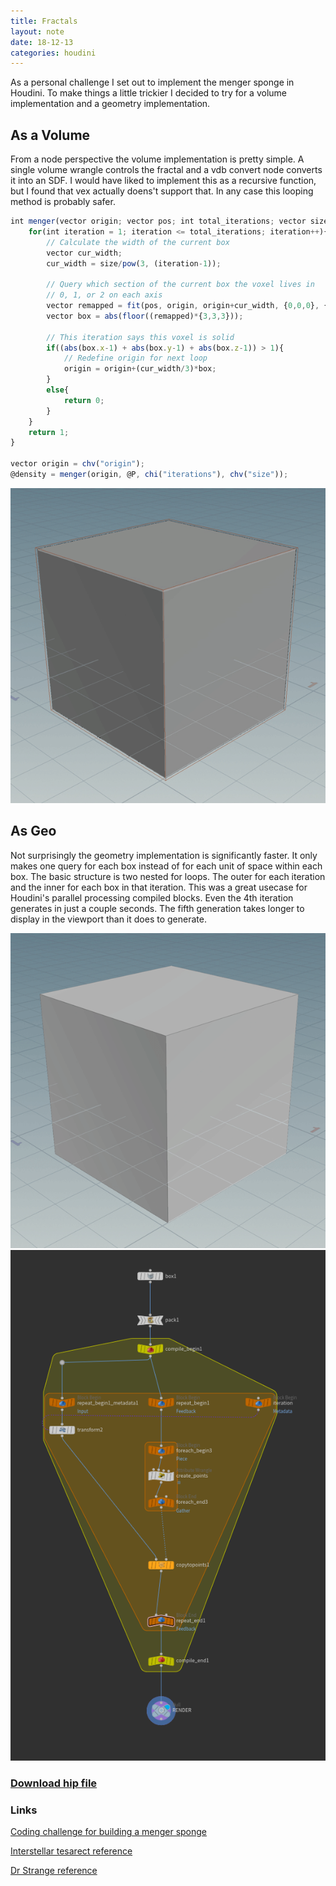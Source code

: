 ```yaml
---
title: Fractals
layout: note
date: 18-12-13
categories: houdini
---
```


As a personal challenge I set out to implement the menger sponge in Houdini. To make things a little trickier I decided to try for a volume implementation and a geometry implementation.

## As a Volume

From a node perspective the volume implementation is pretty simple. A single volume wrangle controls the fractal and a vdb convert node converts it into an SDF. I would have liked to implement this as a recursive function, but I found that vex actually doens't support that. In any case this looping method is probably safer.

```javascript
int menger(vector origin; vector pos; int total_iterations; vector size){
    for(int iteration = 1; iteration <= total_iterations; iteration++){
        // Calculate the width of the current box
        vector cur_width;
        cur_width = size/pow(3, (iteration-1));

        // Query which section of the current box the voxel lives in
        // 0, 1, or 2 on each axis
        vector remapped = fit(pos, origin, origin+cur_width, {0,0,0}, {1,1,1});
        vector box = abs(floor((remapped)*{3,3,3}));
        
        // This iteration says this voxel is solid
        if((abs(box.x-1) + abs(box.y-1) + abs(box.z-1)) > 1){
            // Redefine origin for next loop
            origin = origin+(cur_width/3)*box;
        }
        else{
            return 0;
        }
    }
    return 1;
}

vector origin = chv("origin");
@density = menger(origin, @P, chi("iterations"), chv("size"));
```

![As a volume](/assets/images/18-12-13-fractals-vdb.gif)

## As Geo

Not surprisingly the geometry implementation is significantly faster. It only makes one query for each box instead of for each unit of space within each box. The basic structure is two nested for loops. The outer for each iteration and the inner for each box in that iteration.
This was a great usecase for Houdini's parallel processing compiled blocks. Even the 4th iteration generates in just a couple seconds. The fifth generation takes longer to display in the viewport than it does to generate.

![As Geo](/assets/images/18-12-13-fractals-geo.gif) ![Node Graph](/assets/images/18-12-13-fractals_geo_nodes.png)

### [Download hip file](/assets/projects/houdini/18-12-13-fractals.hip)

### Links
[Coding challenge for building a menger sponge](https://www.youtube.com/watch?v=LG8ZK-rRkXo)

[Interstellar tesarect reference](https://www.youtube.com/watch?v=iJio07EtKYc)

[Dr Strange reference](https://www.youtube.com/watch?v=e5zNlNbvmMA)